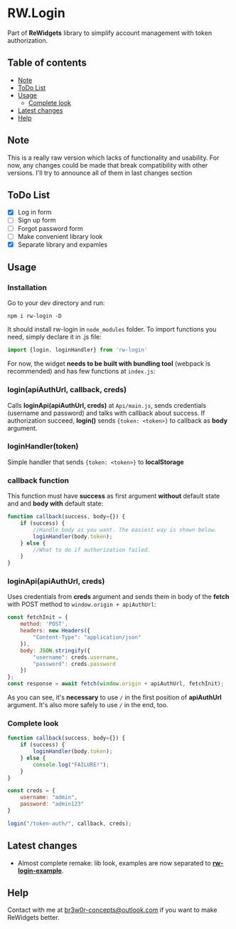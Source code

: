 # RW.Login
Part of **ReWidgets** library to simplify account management with token authorization.
## Table of contents
- [Note](#note)
- [ToDo List](#todo-list)
- [Usage](#usage)
  * [Complete look](#complete-look)
- [Latest changes](#latest-changes)
- [Help](#help)
## Note
This is a really raw version which lacks of functionality and usability. For now, any changes could be made that break compatibility with other versions. I'll try to announce all of them in last changes section
## ToDo List
- [x] Log in form
- [ ] Sign up form
- [ ] Forgot password form
- [ ] Make convenient library look
- [x] Separate library and expamles
## Usage
### Installation
Go to your dev directory and run:
```
npm i rw-login -D
```
It should install rw-login in ```node_modules``` folder.
To import functions you need, simply declare it in .js file:
```javascript
import {login, loginHandler} from 'rw-login'
```
For now, the widget **needs to be built with bundling tool** (webpack is recommended) and has few functions at ```index.js```:
### login(apiAuthUrl, callback, creds)
Calls **loginApi(apiAuthUrl, creds)** at ```Api/main.js```, sends credentials (username and password) and talks with callback about success.
If authorization succeed, **login()** sends ```{token: <token>}``` to callback as **body** argument.
### loginHandler(token)
Simple handler that sends ```{token: <token>}``` to **localStorage**
### callback function
This function must have **success** as first argument **without** default state and and **body with** default state:
```javascript
function callback(success, body={}) {
    if (success) {
        //Handle body as you want. The easiest way is shown below.
        loginHandler(body.token);
    } else {
        //What to do if authorization failed.
    }
}
```
### loginApi(apiAuthUrl, creds)
Uses credentials from **creds** argument and sends them in body of the **fetch** with POST method to ```window.origin + apiAuthUrl```:
```javascript
const fetchInit = {
    method: 'POST',
    headers: new Headers({
        "Content-Type": "application/json"
    }),
    body: JSON.stringify({
        "username": creds.username,
        "password": creds.password
    })
};
const response = await fetch(window.origin + apiAuthUrl, fetchInit);
```
As you can see, it's **necessary** to use ```/``` in the first position of **apiAuthUrl** argument. It's also more safely to use ```/``` in the end, too.
### Complete look
```javascript
function callback(success, body={}) {
    if (success) {
        loginHandler(body.token);
    } else {
        console.log("FAILURE!");
    }
}

const creds = {
    username: "admin",
    password: "admin123"
}

login("/token-auth/", callback, creds);
```
## Latest changes
- Almost complete remake: lib look, examples are now separated to **[rw-login-example](https://github.com/br3w0r/rw-login-example)**.
## Help
Contact with me at br3w0r-concepts@outlook.com if you want to make ReWidgets better.
